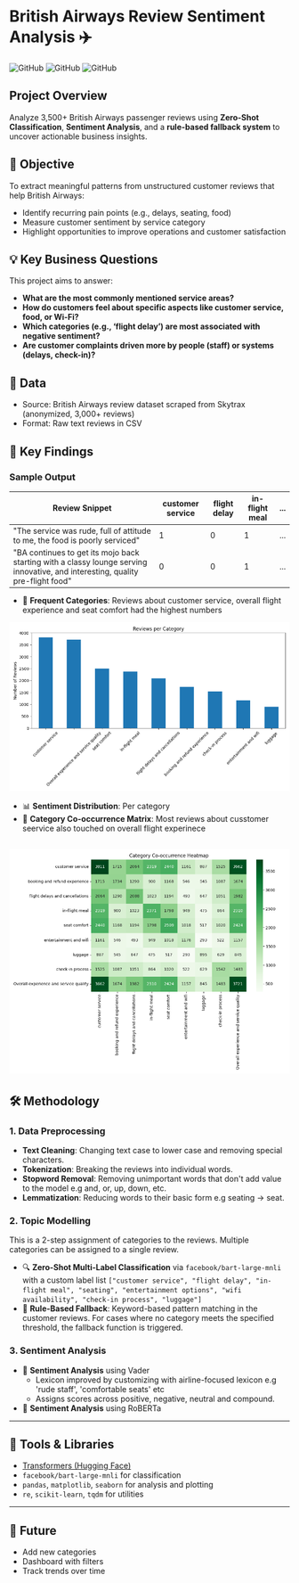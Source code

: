 # British Airways Review Sentiment Analysis ✈️


![GitHub](https://img.shields.io/badge/Language-Python-blue)
![GitHub](https://img.shields.io/badge/Model-Vader-purple)
![GitHub](https://img.shields.io/badge/Library-HuggingFace-Green)

## Project Overview

Analyze 3,500+ British Airways passenger reviews using **Zero-Shot Classification**, **Sentiment Analysis**, and a **rule-based fallback system** to uncover actionable business insights.

## 📌 Objective

To extract meaningful patterns from unstructured customer reviews that help British Airways:

- Identify recurring pain points (e.g., delays, seating, food)
- Measure customer sentiment by service category
- Highlight opportunities to improve operations and customer satisfaction

## 💡 Key Business Questions

This project aims to answer:

- **What are the most commonly mentioned service areas?**
- **How do customers feel about specific aspects like customer service, food, or Wi-Fi?**
- **Which categories (e.g., ‘flight delay’) are most associated with negative sentiment?**
- **Are customer complaints driven more by people (staff) or systems (delays, check-in)?**

## 📂 Data

- Source: British Airways review dataset scraped from Skytrax (anonymized, 3,000+ reviews)
- Format: Raw text reviews in CSV

## 🧩 Key Findings

### Sample Output
| Review      Snippet | customer    service | flight    delay | in-flight    meal | ... |
|--------------------|----------------------|-----------------|-------------------|-----|
| "The service was rude, full of attitude to me, the food is poorly serviced" | 1 | 0 | 1 | ... |
| "BA continues to get its mojo back starting with a classy lounge serving innovative, and interesting, quality pre-flight food"    | 0 | 0 | 1 | ... |

- 📌 **Frequent Categories**: Reviews about customer service, overall flight experience and seat comfort had the highest numbers
  
![Category Count](https://github.com/joytile/British-Airways-Review-Sentiment-Analysis/blob/main/cat_count.png)
  
- 📊 **Sentiment Distribution**: Per category
- 🧮 **Category Co-occurrence Matrix**: Most reviews about cusstomer seervice also touched on overall flight experinece

![Co-occurence Matrix](https://github.com/joytile/British-Airways-Review-Sentiment-Analysis/blob/main/co-occurence%20matrix.png)
---

## 🛠️ Methodology

### 1. Data Preprocessing
- **Text Cleaning**: Changing text case to lower case and removing special characters.
- **Tokenization**: Breaking the reviews into individual words.
- **Stopword Removal**: Removing unimportant words that don't add value to the model e.g and, or, up, down, etc.
- **Lemmatization**: Reducing words to their basic form e.g seating -> seat.

### 2. Topic Modelling
This is a 2-step assignment of categories to the reviews. Multiple categories can be assigned to a single review.
- 🔍 **Zero-Shot Multi-Label Classification** via `facebook/bart-large-mnli` with a custom label list
  `["customer service", "flight delay", "in-flight meal", "seating", "entertainment options", "wifi availability", "check-in process", "luggage"]`
- 🧠 **Rule-Based Fallback**: Keyword-based pattern matching in the customer reviews. For cases where no category meets the specified threshold, the fallback function is triggered.

### 3. Sentiment Analysis
- 💬 **Sentiment Analysis** using Vader
  - Lexicon improved by customizing with airline-focused lexicon e.g 'rude staff', 'comfortable seats' etc
  - Assigns scores across positive, negative, neutral and compound.
- 💬 **Sentiment Analysis** using RoBERTa

---

## 🧠 Tools & Libraries

- [Transformers (Hugging Face)](https://huggingface.co/)
- `facebook/bart-large-mnli` for classification
- `pandas`, `matplotlib`, `seaborn` for analysis and plotting
- `re`, `scikit-learn`, `tqdm` for utilities

---

## 🔭 Future
- Add new categories
- Dashboard with filters
- Track trends over time
